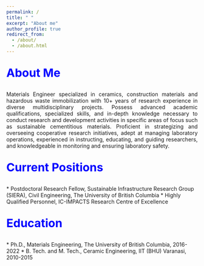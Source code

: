 ```yaml
---
permalink: /
title: " "
excerpt: "About me"
author_profile: true
redirect_from:
  - /about/
  - /about.html
---
```


<p style="text-align:left; color:Blue; font-size:30px; font-weight:bold;"> About Me </p>
<p style="text-align:justify; font-size=22px;"> Materials Engineer specialized in ceramics, construction materials and hazardous waste immobilization with 10+ years of research experience in diverse multidisciplinary projects. Possess advanced academic qualifications, specialized skills, and in-depth knowledge necessary to conduct research and development activities in specific areas of focus such as sustainable cementitious materials. Proficient in strategizing and overseeing cooperative research initiatives, adept at managing laboratory operations, experienced in instructing, educating, and guiding researchers, and knowledgeable in monitoring and ensuring laboratory safety. </p>

<p style="text-align:left; color:Blue; font-size:30px; font-weight:bold;"> Current Positions </p>
* Postdoctoral Research Fellow, Sustainable Infrastructure Research Group (SIERA), Civil Engineering, The University of British Columbia
* Highly Qualified Personnel, IC-IMPACTS Research Centre of Excellence                         



<p style="text-align:left; color:Blue; font-size:30px; font-weight:bold;"> Education </p>
* Ph.D., Materials Engineering, The University of British Columbia, 2016-2022
* B. Tech. and M. Tech., Ceramic Engineering, IIT (BHU) Varanasi, 2010-2015

